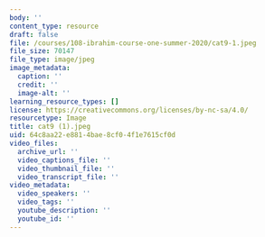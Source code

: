 ```yaml
---
body: ''
content_type: resource
draft: false
file: /courses/108-ibrahim-course-one-summer-2020/cat9-1.jpeg
file_size: 70147
file_type: image/jpeg
image_metadata:
  caption: ''
  credit: ''
  image-alt: ''
learning_resource_types: []
license: https://creativecommons.org/licenses/by-nc-sa/4.0/
resourcetype: Image
title: cat9 (1).jpeg
uid: 64c8aa22-e881-4bae-8cf0-4f1e7615cf0d
video_files:
  archive_url: ''
  video_captions_file: ''
  video_thumbnail_file: ''
  video_transcript_file: ''
video_metadata:
  video_speakers: ''
  video_tags: ''
  youtube_description: ''
  youtube_id: ''
---
```

